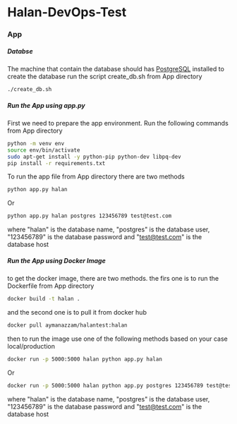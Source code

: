 # Halan-DevOps-Test

### App

##### Databse
The machine that contain the database should has [PostgreSQL](https://www.postgresql.org/download/linux/ubuntu/) installed
to create the database run the script create_db.sh from App directory
```sh
./create_db.sh
```

##### Run the App using app.py
First we need to prepare the app environment. Run the following commands from App directory
```sh
python -m venv env
source env/bin/activate
sudo apt-get install -y python-pip python-dev libpq-dev
pip install -r requirements.txt
```

To run the app file from App directory there are two methods
```sh
python app.py halan
``` 
Or
```sh
python app.py halan postgres 123456789 test@test.com
```
where "halan" is the database name, "postgres" is the database user, "123456789" is the database password and "test@test.com" is the database host

##### Run the App using Docker Image
to get the docker image, there are two methods. the firs one is to run the Dockerfile from App directory
```sh
docker build -t halan .
```
and the second one is to pull it from docker hub
```sh
docker pull aymanazzam/halantest:halan
```
then to run the image use one of the following methods based on your case local/production
```sh
docker run -p 5000:5000 halan python app.py halan
```
Or
```sh
docker run -p 5000:5000 halan python app.py postgres 123456789 test@test.com
```
where "halan" is the database name, "postgres" is the database user, "123456789" is the database password and "test@test.com" is the database host
